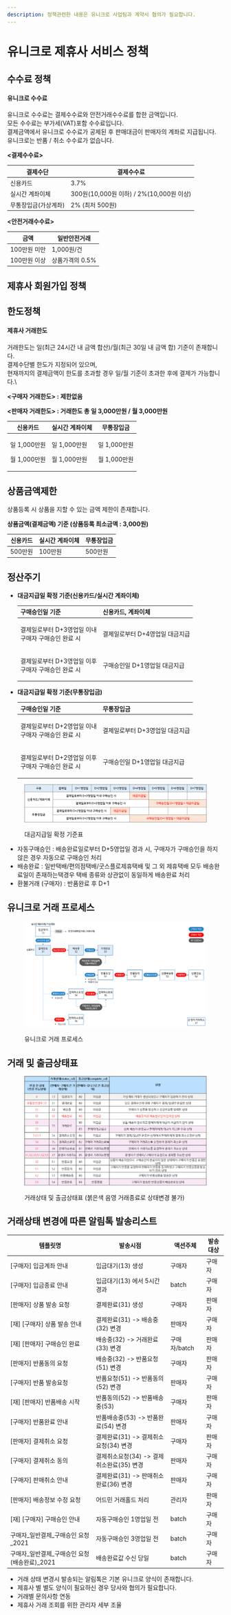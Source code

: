 ```yaml
---
description: 정책관련한 내용은 유니크로 사업팀과 계약시 협의가 필요합니다.
---
```


# 유니크로 제휴사 서비스 정책

## 수수료 정책

#### 유니크로 수수료

유니크로 수수료는 결제수수료와 안전거래수수료를 합한 금액입니다.\
모든 수수료는 부가세(VAT)포함 수수료입니다.\
결제금액에서 유니크로 수수료가 공제된 후 판매대금이 판매자의 계좌로 지급됩니다.\
유니크로는 반품 / 취소 수수료가 없습니다.

**<결제수수료>**

| 결제수단        | 결제수수료                             |
| ----------- | --------------------------------- |
| 신용카드        | 3.7%                              |
| 실시간 계좌이체    | 300원(10,000원 이하) / 2%(10,000원 이상) |
| 무통장입금(가상계좌) | 2% (최저 500원)                      |

**<안전거래수수료>**

| 금액       | 일반안전거래     |
| -------- | ---------- |
| 100만원 미만 | 1,000원/건   |
| 100만원 이상 | 상품가격의 0.5% |

## 제휴사 회원가입 정책

## **한도정책**

#### 제휴사 거래한도

거래한도는 일(최근 24시간 내 금액 합산)/월(최근 30일 내 금액 합) 기준이 존재합니다.\
결제수단별 한도가 지정되어 있으며,\
현재까지의 결제금액이 한도를 초과할 경우 일/월 기준이 초과한 후에 결제가 가능합니다.\


**<구매자 거래한도> : 제한없음**&#x20;

**<판매자 거래한도> : 거래한도 총 일 3,000만원 / 월 3,000만원** &#x20;

| 신용카드                              | 실시간 계좌이체                         | 무통장입금                            |
| --------------------------------- | -------------------------------- | -------------------------------- |
| <p>일 1,000만원</p><p>월 1,000만원 </p> | <p>일 1,000만원</p><p>월 1,000만원</p> | <p>일 1,000만원</p><p>월 1,000만원</p> |

## **상품금액제한**

상품등록 시 상품을 지할 수 있는 금액 제한이 존재합니다.

**상품금액(결제금액) 기준 (상품등록 최소금액 : 3,000원)**

| 신용카드   | 실시간 계좌이체 | 무통장입금  |
| ------ | -------- | ------ |
| 500만원  | 100만원    | 500만원  |

## 정산주기

*   **대금지급일 확정 기준(신용카드/실시간 계좌이체)**

    | 구매승인일 기준                                  | 신용카드, 계좌이체         |
    | ----------------------------------------- | ------------------ |
    | <p>결제일로부터 D+3영업일 이내 <br>구매자 구매승인 완료 시</p> | 결제일로부터 D+4영업일 대금지급 |
    | <p>결제일로부터 D+3영업일 이후<br>구매자 구매승인 완료 시</p>  | 구매승인일 D+1영업일 대금지급  |
*   **대금지급일 확정 기준(무통장입금)**&#x20;

    | 구매승인일 기준                                  | 무통장입금              |
    | ----------------------------------------- | ------------------ |
    | <p>결제일로부터 D+2영업일 이내 <br>구매자 구매승인 완료 시</p> | 결제일로부터 D+3영업일 대금지급 |
    | <p>결제일로부터 D+2영업일 이후<br>구매자 구매승인 완료 시</p>  | 구매승인일 D+1영업일 대금지급  |

<figure><img src="../.gitbook/assets/image (2).png" alt=""><figcaption><p>대금지급일 확정 기준표</p></figcaption></figure>

* 자동구매승인 : 배송완료일로부터 D+5영업일 경과 시, 구매자가 구매승인을 하지 않은 경우 자동으로 구매승인 처리
* 배송완료 : 일반택배/편의점택배/굿스플로제휴택배 및 그 외 제휴택배 모두 배송완료일이 존재하는택경우 택배 종류와 상관없이 동일하게 배송완료 처리
* 환불거래 (구매자) : 반품완료 후 D+1

## 유니크로 거래 프로세스

<figure><img src="../.gitbook/assets/image (1).png" alt=""><figcaption><p>유니크로 거래 프로세스</p></figcaption></figure>

## 거래 및 출금상태표

<figure><img src="../.gitbook/assets/image.png" alt=""><figcaption><p>거래상태 및 출금상태표 (붉은색 음영 거래종료로 상태변경 불가)</p></figcaption></figure>

## 거래상태 변경에 따른 알림톡 발송리스트

| 템플릿명                           | 발송시점                        | 액션주체      | 발송대상 |
| ------------------------------ | --------------------------- | --------- | ---- |
| \[구매자] 입금계좌 안내                 | 입금대기(13) 생성                 | 구매자       | 구매자  |
| \[구매자] 입금종료 안내                 | 입금대기(13) 에서 5시간 경과          | batch     | 구매자  |
| \[판매자] 상품 발송 요청                | 결제완료(31) 생성                 | 구매자       | 판매자  |
| \[재] \[구매자] 상품 발송 안내           | 결제완료(31) -> 배송중(32) 변경      | 판매자       | 구매자  |
| \[재] \[판매자] 구매승인 완료            | 배송중(32) -> 거래완료(33) 변경      | 구매자/batch | 판매자  |
| \[판매자] 반품동의 요청                 | 배송중(32) -> 반품요청(51) 변경      | 구매자       | 판매자  |
| \[구매자] 반품 발송요청                 | 반품요청(51) -> 반품동의(52) 변경     | 판매자       | 구매자  |
| \[재] \[판매자] 반품배송 시작            | 반품동의(52) -> 반품배송중(53)       | 구매자       | 판매자  |
| \[구매자] 반품완료 안내                 | 반품배송중(53) -> 반품완료(54) 변경    | 판매자       | 구매자  |
| \[판매자] 결제취소 요청                 | 결제완료(31) -> 결제취소요청(34) 변경   | 구매자       | 판매자  |
| \[구매자] 결제취소 동의                 | 결제취소요청(34) -> 결제취소완료(35) 변경 | 판매자       | 구매자  |
| \[구매자] 판매취소 안내                 | 결제완료(31) -> 판매취소완료(36) 변경   | 판매자       | 구매자  |
| \[판매자] 배송정보 수정 요청              | 어드민 거래홀드 처리                 | 관리자       | 판매자  |
| \[재] \[구매자] 구매승인 안내            | 자동구매승인 1영업일 전               | batch     | 구매자  |
| 구매자\_일반결제\_구매승인 요청\_2021       | 자동구매승인 3영업일 전               | batch     | 구매자  |
| 구매자\_일반결제\_구매승인 요청(배송완료)\_2021 | 배송완료값 수신 당일                 | batch     | 구매자  |

* 거래 상태 변경시 발송되는 알림톡은 기본 유니크로 양식이 존재합니다.
* 제휴사 별 별도 양식이 필요하신 경우 당사와 협의가 필요합니다.
* 거래별 문의사항 연동
* 제휴사 거래 조회를 위한 관리자 세부 조율
